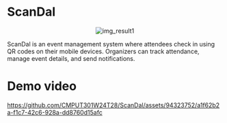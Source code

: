 # ScanDal
<p align="center">
  <img src="https://github.com/CMPUT301W24T28/ScanDal/assets/94323752/2be6effc-5a88-4b60-9a18-0ea92fbe8f89" alt="img_result1">
</p>
ScanDal is an event management system where attendees check in using QR codes on their mobile devices. Organizers can track attendance, manage event details, and send notifications.  

# Demo video
https://github.com/CMPUT301W24T28/ScanDal/assets/94323752/a1f62b2a-f1c7-42c6-928a-dd8760d15afc

